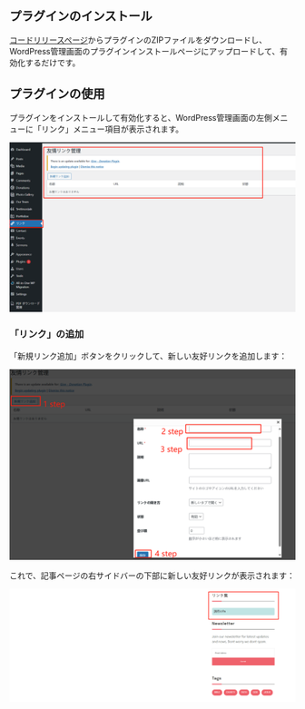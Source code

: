 ## プラグインのインストール

[コードリリースページ](https://github.com/suhanyujie/wp-link-gallery/releases)からプラグインのZIPファイルをダウンロードし、WordPress管理画面のプラグインインストールページにアップロードして、有効化するだけです。

## プラグインの使用

プラグインをインストールして有効化すると、WordPress管理画面の左側メニューに「リンク」メニュー項目が表示されます。

![link menu show](../images/image.png)

### 「リンク」の追加

「新規リンク追加」ボタンをクリックして、新しい友好リンクを追加します：

![add new link](../images/image-1.png)

これで、記事ページの右サイドバーの下部に新しい友好リンクが表示されます：

![alt text](../images/image-2.png)